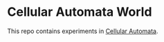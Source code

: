 # Cellular Automata World

This repo contains experiments in [Cellular
Automata](https://en.wikipedia.org/wiki/Cellular_automaton).
